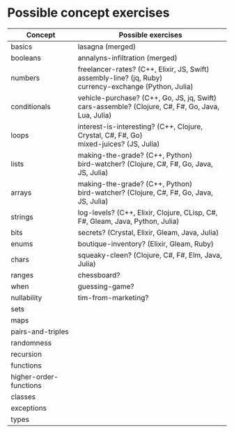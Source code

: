 # Possible concept exercises

| **Concept**            | **Possible exercises**                                                                                           |
|------------------------|------------------------------------------------------------------------------------------------------------------|
| basics                 | lasagna (merged)                                                                                                 |
| booleans               | annalyns-infiltration (merged)                                                                                   |
| numbers                | freelancer-rates? (C++, Elixir, JS, Swift)<br/> assembly-line? (jq, Ruby)<br/> currency-exchange (Python, Julia) |
| conditionals           | vehicle-purchase? (C++, Go, JS, jq, Swift) <br/> cars-assemble? (Clojure, C#, F#, Go, Java, Lua, Julia)          |
| loops                  | interest-is-interesting? (C++, Clojure, Crystal, C#, F#, Go)<br/> mixed-juices? (JS, Julia)                      |
| lists                  | making-the-grade? (C++, Python)<br/> bird-watcher? (Clojure, C#, F#, Go, Java, JS, Julia)                        |
| arrays                 | making-the-grade? (C++, Python)<br/> bird-watcher? (Clojure, C#, F#, Go, Java, JS, Julia)                        |
| strings                | log-levels? (C++, Elixir, Clojure, CLisp, C#, F#, Gleam, Java, Python, Julia)                                    |
| bits                   | secrets? (Crystal, Elixir, Gleam, Java, Julia)                                                                   |
| enums                  | boutique-inventory? (Elixir, Gleam, Ruby)                                                                        |
| chars                  | squeaky-cleen? (Clojure, C#, F#, Elm, Java, Julia)                                                               |
| ranges                 | chessboard?                                                                                                      |
| when                   | guessing-game?                                                                                                   |
| nullability            | tim-from-marketing?                                                                                              |
| sets                   |                                                                                                                  |
| maps                   |                                                                                                                  |
| pairs-and-triples      |                                                                                                                  |
| randomness             |                                                                                                                  |
| recursion              |                                                                                                                  |
| functions              |                                                                                                                  |
| higher-order-functions |                                                                                                                  |
| classes                |                                                                                                                  |
| exceptions             |                                                                                                                  |
| types                  |                                                                                                                  |
